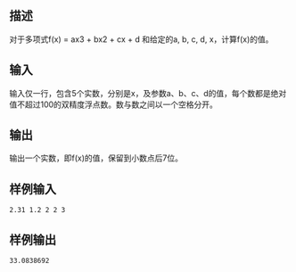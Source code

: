 ## 描述


对于多项式f(x) = ax3 + bx2 + cx + d 和给定的a, b, c, d, x，计算f(x)的值。

## 输入


输入仅一行，包含5个实数，分别是x，及参数a、b、c、d的值，每个数都是绝对值不超过100的双精度浮点数。数与数之间以一个空格分开。

## 输出


输出一个实数，即f(x)的值，保留到小数点后7位。

## 样例输入


```
2.31 1.2 2 2 3
```


## 样例输出


```
33.0838692
```


